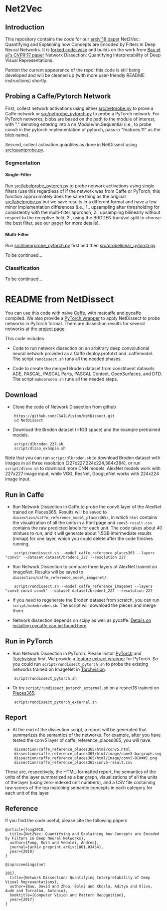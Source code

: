 # Net2Vec

## Introduction
This repository contains the code for our [arxiv'18 paper](https://arxiv.org/abs/1801.03454) Net2Vec: Quantifying and Explaining how Concepts are Encoded by Filters in Deep Neural Networks. It is [forked code-wise](https://github.com/CSAILVision/NetDissect) and builds on the work from [Bau et al's CVPR'17 paper](http://netdissect.csail.mit.edu/final-network-dissection.pdf) Network Dissection:
Quantifying Interpretability of Deep Visual Representations.

Pardon the current appearance of the repo: this code is still being developed and will be cleaned up (with more user-friendly README instructions) shortly.

## Probing a Caffe/Pytorch Network

First, collect network activations using either [src/netprobe.py](src/netprobe.py) to prove a Caffe network or [src/netprobe_pytorch.py](src/netprobe_pytorch.py) to probe a PyTorch network. For PyTorch networks, blobs are based on the path to the module of interest, with "." denoting entering into a nn.Module/nn.Sequential (i.e., to probe conv5 in the pytorch implementation of pytorch, pass in "features.11" as the blob name).

Second, collect activation quantiles as done in NetDissect using [src/quantprobe.py](src/quantprobe.py).

### Segmentation

#### Single-Filter
Run [src/labelprobe_pytorch.py](src/labelprobe_pytorch.py) to probe network activations using single filters (use this regardless of if the network was from Caffe or PyTorch; this function approximately does the same thing as the original [src/labelprobe.py](src/labelprobe.py) but we save results in a different format and have a few minor implementation differences (i.e., 1., upsampling after thresholding for consistently with the multi-filter approach, 2., upsampling bilinearly without respect to the receptive field, 3., using the BRODEN train/val split to choose the best filter, see our [paper](https://arxiv.org/abs/1801.03454) for more details).

#### Multi-Filter
Run [src/linearprobe_pytorch.py](src/linearprobe_pytorch.py) first and then [src/probelinear_pytorch.py](src/probelinear_pytorch.py).

To be continued... 

### Classification

To be continued...

# README from NetDissect

You can use this code with naive [Caffe](https://github.com/BVLC/caffe), with matcaffe and pycaffe compiled. We also provide a [PyTorch wrapper](script/rundissect_pytorch.sh) to apply NetDissect to probe networks in PyTorch format. There are dissection results for several networks at the [project page](http://netdissect.csail.mit.edu/).

This code includes

* Code to run network dissection on an arbitrary deep convolutional
    neural network provided as a Caffe deploy.prototxt and .caffemodel.
    The script `rundissect.sh` runs all the needed phases.

* Code to create the merged Broden dataset from constituent datasets
    ADE, PASCAL, PASCAL Parts, PASCAL Context, OpenSurfaces, and DTD.
    The script `makebroden.sh` runs all the needed steps.


## Download
* Clone the code of Network Dissection from github
```
    https://github.com/CSAILVision/NetDissect.git
    cd NetDissect
```
* Download the Broden dataset (~1GB space) and the example pretrained models. 
```
    script/dlbroden_227.sh
    script/dlzoo_example.sh
```

Note that you can run ```script/dlbroden.sh``` to download Broden dataset with images in all three resolution (227x227,224x224,384x384), or run ```script/dlzoo.sh``` to download more CNN models. AlexNet models work with 227x227 image input, while VGG, ResNet, GoogLeNet works with 224x224 image input.

## Run in Caffe
* Run Network Dissection in Caffe to probe the conv5 layer of the AlexNet trained on Places365. Results will be saved to ```dissection/caffe_reference_model_places365/```, in which ```html``` contains the visualization of all the units in a html page and ```conv5-result.csv``` contains the raw predicted labels for each unit. The code takes about 40 mintues to run, and it will generate about 1.5GB intermediate results (mmap) for one layer, which you could delete after the code finishes running.

```
    script/rundissect.sh --model caffe_reference_places365 --layers "conv5" --dataset dataset/broden1_227 --resolution 227
```

* Run Network Dissection to compare three layers of AlexNet trained on ImageNet. Results will be saved to ```dissection/caffe_reference_model_imagenet/```. 

```
    script/rundissect.sh --model caffe_reference_imagenet --layers "conv3 conv4 conv5" --dataset dataset/broden1_227 --resolution 227
```

* If you need to regenerate the Broden dataset from scratch, you can run ```script/makebroden.sh```. The script will download the pieces and merge them.

* Network dissection depends on scipy as well as pycaffe. [Details on installing pycaffe can be found here](http://caffe.berkeleyvision.org/tutorial/interfaces.html#python).

## Run in PyTorch

* Run Network Dissection in PyTorch. Please install [PyTorch](http://pytorch.org/) and [Torchvision](https://github.com/pytorch/vision) first. We provide a [feature extract wrapper](src/netprobe_pytorch.py) for PyTorch. So you could run ```script/rundissect_pytorch.sh``` to probe the existing networks trained on ImageNet in [Torchvision](https://github.com/pytorch/vision/tree/master/torchvision/models).     

```
    script/rundissect_pytorch.sh
```

* Or try ```script/rundissect_pytorch_external.sh``` on a resnet18 trained on [Places365](https://github.com/CSAILVision/places365).

```
    script/rundissect_pytorch_external.sh
```

## Report
* At the end of the dissection script, a report will be generated that summarizes the semantics of the networks.  For example, after you have tested the conv5 layer of caffe_reference_places365, you will have:

```
    dissection/caffe_reference_places365/html/conv5.html
    dissection/caffe_reference_places365/html/image/conv5-bargraph.svg
    dissection/caffe_reference_places365/html/image/conv5-0[###].png    
    dissection/caffe_reference_places365/conv5-result.csv
```

These are, respectively, the HTML-formatted report, the semantics of the units of the layer summarized as a bar graph, visualizations of all the units of the layer (using zero-indexed unit numbers), and a CSV file containing raw scores of the top matching semantic concepts in each category for each unit of the layer.

<!--
After the csv file containing the raw data of the unit semantics is generated, you could use the sample scripts in ```plot/extract_csv.m``` to plot the figure. ```plot/semantics_cvpr_release.mat``` contains the semantics of all the networks analyzed in the CVPR paper. It will generate a [figure](plot/semantics_allnetwork.pdf) showing the number of unique detectors across different networks.
-->


## Reference 
If you find the code useful, please cite the following papers
```
@article{fong2018,
  title={Net2Vec: Quantifying and Explaining how Concepts are Encoded by Filters in Deep Neural Networks},
  author={Fong, Ruth and Vedaldi, Andrea},
  journal={arXiv preprint arXiv:1801.03454},
  year={2018}
}
```

```
@inproceedings{net

2017,
  title={Network Dissection: Quantifying Interpretability of Deep Visual Representations},
  author={Bau, David and Zhou, Bolei and Khosla, Aditya and Oliva, Aude and Torralba, Antonio},
  booktitle={Computer Vision and Pattern Recognition},
  year={2017}
}
```

